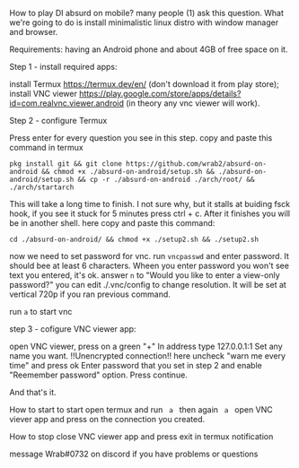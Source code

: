 How to play DI absurd on mobile?
many people (1) ask this question. 
What we're going to do is install minimalistic linux distro with window manager and browser.

Requirements: 
having an Android phone and about 4GB of free space on it.

  Step 1 - install required apps:

install Termux https://termux.dev/en/ (don't download it from play store);
install VNC viewer https://play.google.com/store/apps/details?id=com.realvnc.viewer.android (in theory any vnc viewer will work).

  Step 2 - configure Termux
  
Press enter for every question you see in this step.
copy and paste this command in termux
```
pkg install git && git clone https://github.com/wrab2/absurd-on-android && chmod +x ./absurd-on-android/setup.sh && ./absurd-on-android/setup.sh && cp -r ./absurd-on-android ./arch/root/ && ./arch/startarch
```
This will take a long time to finish. I not sure why, but it stalls at buiding fsck hook, if you see it stuck for 5 minutes press ctrl + c.
After it finishes you will be in another shell.
here copy and paste this command:
```
cd ./absurd-on-android/ && chmod +x ./setup2.sh && ./setup2.sh
```
now we need to set password for vnc. run
``` vncpasswd ```
and enter password. It should bee at least 6 characters. Wheen you enter password you won't see text you entered, it's ok.
answer ```n``` to "Would you like to enter a view-only password?"
you can edit ./.vnc/config to change resolution. It will be set at vertical 720p if you ran previous command.

run
``` a ```
to start vnc

step 3 - cofigure VNC viewer app:

open VNC viewer, press on a green "+"
In address type 127.0.0.1:1
Set any name you want.
!!Unencrypted connection!!
here uncheck "warn me every time" and press ok
Enter password that you set in step 2 and enable "Reemember password" option. Press continue.

And that's it.

How to start
 to start open termux and run
  ```  a  ```
  then again
  ```  a  ``` 
  open VNC viever app and press on the connection you created.
  
How to stop 
  close VNC viewer app and press exit in termux notification  

message Wrab#0732 on discord if you have problems or questions
